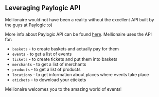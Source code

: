 
## Leveraging Paylogic API

Mellionaire would not have been a reality without the excellent API built by the guys
at Paylogic :o)

More info about Paylogic API can be found
[here](http://doc-demo.staging.paylogic.nl/). Mellionaire uses the API for:

* `baskets` - to create baskets and actually pay for them
* `events` - to get a list of events
* `tickets` - to create tickets and put them into baskets
* `merchants` - to get a list of merchants
* `products` - to get a list of products
* `locations` - to get information about places where events take place
* `etickets` - to download your etickets

Mellionaire welcomes you to the amazing world of events!
